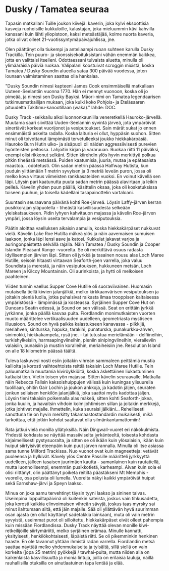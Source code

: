 # Dusky / Tamatea seuraa

Tapasin matkallani Tuille joukon kiivejä: kaverin, joka kylvi eksoottisia kasveja ruohoisille kukkuloille, kalastajan, joka mieluummin kävi kahvilla kanssani kuin lähti yliopistoon, kaksi metsästäjää, kolme nuorta kaveria, jotka olivat olleet 21-vuotissyntymäpäiväjuhlissa, jne.

Olen päättänyt olla tiukempi ja anteliaampi ruoan suhteen karulla Dusky Trackilla. Tein puuro- ja skonssisekoituksistani vähän enemmän kaikkea, jotta en valittaisi itselleni. Odottaessani tulvaista aluetta, minulla oli ylimääräisiä päiviä ruokaa. Välipalani koostuivat scroggin mixistä, koska Tamatea / Dusky Soundin alueella sataa 300 päivää vuodessa, joten lounaan valmistaminen saattaa olla hankalaa.

"Dusky Soundin nimesi kapteeni James Cook ensimmäisellä matkallaan Uuteen-Seelantiin vuonna 1770. Hän ei mennyt vuonoon, koska oli jo pimeää, ja nimesi sen Dusky Bayksi. Māori-nimi on Tamatea legendaarisen tutkimusmatkailijan mukaan, joka kulki koko Pohjois- ja Eteläsaaren pituudelta Takitimu-kanootillaan (waka)." lähde: DOC.

Dusky Track -seikkailu alkoi luonnonkauniilla veneretkellä Hauroko-järvellä. Muutama saari siivittää Uuden-Seelannin syvintä järveä, jota ympäröivät sinertävät korkeat vuorijonot ja vesiputoukset. Sain märät sukat jo ennen ensimmäistä askelta radalla. Koska laituria ei ollut, hyppäsin suohon. Sitten minut oli toivottanut lämpimästi tervetulleeksi joukko hiekkakärpäsiä. Hauroko Burn Hutin ulko- ja sisäpuoli oli näiden aggressiivisesti purevien hyönteisten peitossa. Lahjoitin kirjan ja vararuuan. Ruokaa riitti 11 päiväksi, enempi olisi rikkonut selkäni. Sitten kiirehdin ylös hyvin merkittyä polkua pitkin tiheässä metsässä. Puiden kaatumisia, juuria, mutaa ja epätasaista maastoa... odotetusti. Olin sadan metrin päässä Halfway Hutista, kun jouduin ylittämään 1 metrin syvyisen ja 3 metriä leveän puron, jossa oli melko kova virtaus viimeisten rankkasateiden vuoksi. En voinut kävellä sen läpi. Löysin pari kaatunutta puuta sadan metrin päässä alavirtaan ja leikin pelleä. Kävelin yhden puun päällä, käsittelin oksaa, joka oli kosketuksissa toiseen puuhun, ja toisella kädelläni tasapainottelin vartaloani.

Suuntasin seuraavana päivänä kohti Roe-järveä. Löysin Laffy-järven kerran pusikkorajan yläpuolella - tiheästä kasvillisuudesta selkeään yleiskatsaukseen. Pidin lyhyen kahvitauon majassa ja kävelin Roe-järven ympäri, jossa löysin useita tervalampia ja vesiputouksia.

Päätin aloittaa vaelluksen aikaisin aamulla, koska hiekkakärpäset nukkuvat vielä. Kävelin Lake Roe Hutilta mäkeä ylös ja näin aavemaisen sumuisen laakson, jonka läpi lensi aave ja katosi. Kukkulat jakavat varjoa ja auringonpaistetta selvällä rajalla. Näin Tamatea / Dusky Soundin ja Cooper Islandin Pleasant Range -vuorelta. Se oli merkittävä osuus radasta idyllisempien järvien läpi. Sitten oli jyrkkä ja tasainen nousu alas Loch Maree Hutille, seisoin hitaasti virtaavan Seaforth-joen varrella, joka valuu Soundista ja merestä, ja näin vesiputouksen, hukkuneen metsän, Loch Mareen ja Kilcoy Mountainsin. Oli aurinkoista, ja hytti oli melkoisen paahteinen.

Viiden tunnin vaellus Supper Cove Hutille oli suoraviivainen. Huomasin mutaisella tiellä kiwien jalanjälkiä, melko kirkkaanvärisen vesiputouksen ja joitakin pieniä luolia, jotka puhalsivat raikasta ilmaa trooppisen kaltaisessa ympäristössä - lämpimässä ja kosteassa. Syrjäinen Supper Cove Hut on Duncans Seatin edessä, ja Sound on sen välissä. Seat on erittäin jyrkkä jyrkänne, jonka päällä kasvaa puita. Fiordlandin monimutkaisten vuorten muoto määrittelee vertikaalisuuden uudelleen, geometriasta mystiseen illuusioon. Sound on hyvä paikka kalastukseen kanavassa - pilkkijä, meriahven, siniturska, hapuka, tarakihi, punaturska, punakurkku-ahven, sinimokki, hiekkakampela, rysä jne. - tai tutustua merielämään - delfiineihin, turkishylkeisiin, harmaapingviineihin, pieniin sinipingviineihin, vieraileviin valaisiin, punaisiin ja mustiin koralleihin, meriaiheisiin jne. Resolution Island on alle 18 kilometrin päässä täältä.

Tuleva laskuvesi nosti esiin joitakin vihreän sammaleen peittämiä mustia kallioita ja korosti vaihtoehtoista reittiä takaisin Loch Maree Hutille. Tein paluumatkalla muutamia kiviröykkiöitä, koska äskettäinen liukastuminen katkaisi tien. Vietin toisen yön majassa. Sitten kävelin seuraavalle. Matkalla näin Rebecca Fallsin kaksoishuippujen välissä kuin kuningas ylisuurella tuolillaan, ohitin Gair Lochin ja joukon ankkoja, ja kadotin jäljen, seuraten jonkun sellaisen henkilön jalanjälkiä, joka saattoi myös kadottaa jäljen. Löysin tieni takaisin polkemalla alas mäkeä, sitten kohti Seaforth-jokea, jonka kuulin, ja havaitsin vihdoin kolmijohtimisen sillan ja joitakin merkkejä, jotka johtivat majalle. Ihmettelin, kuka seuraisi jälkiäni... Rehellisesti sanottuna tie on hyvin merkitty takamaastostandardin mukaisesti, mikä tarkoittaa, että jotkin kohdat saattavat olla silmänkantamattomiin!

Rata jatkui vielä monilla yllätyksillä. Näin Dingwall-vuoret eri näkökulmista. Yhdestä kohdasta se näyttää massiiviselta jyrkänteeltä, toisesta kohdasta kirjaimellisesti pystysuoralta, ja sitten se oli ikään kuin ylösalaisin, ikään kuin huiput siirtyisivät eteenpäin kuin puut järven rannalla. Minulla oli itse asiassa sama tunne Milford Trackissa. Nuo vuonot ovat kuin magneetteja: vetävät puoleensa ja hylkivät. Kävely ylös Centre Passille määritteli jyrkkyyttä uudelleen, jälleen tasaisen juurimäen kautta - samanlainen kuin rautatiellä, mutta luonnollisempi, enemmän pusikkotietä, karheampi. Aivan kuin sola ei olisi riittänyt, olin päättänyt poiketa reitiltä päästäkseni Mt Memphis -vuorelle, osa polusta oli lumella. Vuorelta näkyi kaikki ympäröivät huiput sekä Earnshaw-järvi ja Speyn laakso.

Minua on joka aamu tervehtinyt täysin tyyni laakso ja sininen taivas. Useimpina loppuiltapäivinä oli kuitenkin sateista, joskus vain tihkusadetta, joka korosti kaikkia elinvoimaisen vihreän sävyjä, joskus taas myrsky sai minut ilahtumaan siitä, että jäin majalle. Sää oli yllättävän hyvä suurimman osan ajasta (en ollut käyttänyt sadetakkia lainkaan), muta oli vain metrin syvyistä, useimmat purot oli silloitettu, hiekkakärpäset eivät olleet pahempia kuin missään Fiordlandissa. Dusky Track näyttää olevan monille kiwi-retkeilijöille siirtymäriitti, melko syrjäinen erämaa. Minulle kannatti, yksityisesti, henkilökohtaisesti, läpäistä riitti. Se oli pikemminkin henkinen haaste. En ole tavannut yhtään ihmistä radan varrella. Fiordlandin metsä saattaa näyttää melko yhdenmukaiselta ja tylsältä, sillä siellä on vain korkeita (jopa 25 metrin) pyökkejä / tawhai-puita, mutta niiden alla on kaikenlaista kasvillisuutta ja monia lintuja, joilla on erilaisia lauluja, näillä rauhallisilla otuksilla on ainutlaatuinen tapa lentää ja elää.
